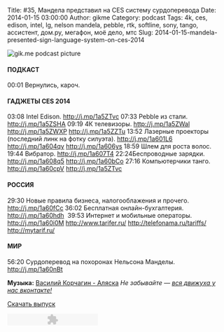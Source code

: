 Title: #35, Мандела представил на CES систему сурдоперевода
Date: 2014-01-15 03:00:00
Author: gikme
Category: podcast
Tags: 4k, ces, edison, intel, lg, nelson mandela, pebble, rtk, softline, sony, tango, ассистент, дом.ру, мегафон, моё дело, мтс
Slug: 2014-01-15-mandela-presented-sign-language-system-on-ces-2014

![gik.me podcast picture](http://1.bp.blogspot.com/-Z0MfgqqFs8k/UtYop-gXcHI/AAAAAAAAMwY/EgVn2JN6oME/s1600/gikme-pic-s02e35.jpg)

#### ПОДКАСТ

00:01 Вернулись, кароч.

#### ГАДЖЕТЫ CES 2014 

03:08 Intel Edison. <http://j.mp/1a5ZTvc>
07:33 Pebble из стали. <http://j.mp/1a5ZSHA>
09:19 4К телевизоры. <http://j.mp/1a5ZWal> <http://j.mp/1a5ZWXP>
    <http://j.mp/1a5ZZTu>
13:52 Лазерные проекторы (последний линк на фотку силуэта).
    <http://j.mp/1a601L6> <http://j.mp/1a604qy> <http://j.mp/1a606ys>
18:59 Шлем для роста волос.
19:44 Вибратор. <http://j.mp/1a607T4>
22:24Беспроводные зарядки. <http://j.mp/1a608q5>
    <http://j.mp/1a60bCo>
27:16 Компьютерчики танго. <http://j.mp/1a60cpV>
    <http://j.mp/1a5ZTvc>

#### РОССИЯ

29:30 Новые правила бизнеса, налогооблажения и прочего.
    <http://j.mp/1a60fCc>
36:02 Бесплатная онлайн-бухгалтерия. <http://j.mp/1a60hdh>
 39:53 Интернет и мобильные операторы. <http://j.mp/1a60i0M>
    <http://www.tarifer.ru/> <http://telefonama.ru/tariffs/>
    <http://mytarif.ru/>

#### МИР

56:20 Сурдоперевод на похоронах Нельсона Манделы.
    <http://j.mp/1a60nBt>

**Музыка:** [Василий Корчагин - Аляска](http://vk.com/bacc3)
*Не забывайте — [вся движуха у нас вконтакте!](http://vk.com/gikme)*

[Скачать
выпуск](http://static.qnub.ru/gik.me/mp3/s02/00035-mandela-presented-sign-language-system-on-ces-2014.mp3)

<embed type="application/x-shockwave-flash" src="http://assets.tumblr.com/swf/audio_player.swf?audio_file=http%3A%2F%2Fstatic.qnub.ru%2Fgik.me%2Fmp3%2Fs02%2F00035-mandela-presented-sign-language-system-on-ces-2014.mp3&amp;color=FFFFFF" height="27" width="207" quality="best" wmode="opaque">
</embed>

